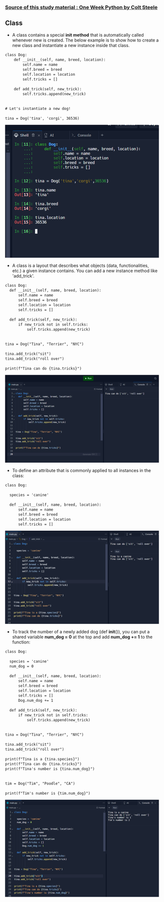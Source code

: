 ### [Source of this study material : One Week Python by Colt Steele](https://www.udemy.com/course/one-week-python/)


## Class

- A class contains a special **init method** that is automatically called whenever new <class name> is created. The below example is to show how to create a new class and instantiate a new instance inside that class.


```
class Dog:
    def __init__(self, name, breed, location):
        self.name = name
        self.breed = breed
        self.location = location
        self.tricks = []

    def add_trick(self, new_trick):
        self.tricks.append(new_trick) 


# Let's instantiate a new dog!

tina = Dog('tina', 'corgi', 36536)
```


![creating-new-class](/GCP_ML_pictures/Study-logs/Python/Fundamentals/class/creating-new-class.PNG "creating a new class")



- A class is a layout that describes what objects (data, functionalities, etc.) a given instance contains. You can add a new instance method like 'add_trick'.



```
class Dog:
  def __init__(self, name, breed, location):
      self.name = name
      self.breed = breed
      self.location = location
      self.tricks = []

  def add_trick(self, new_trick):
      if new_trick not in self.tricks:
          self.tricks.append(new_trick) 


tina = Dog("Tina", "Terrier", "NYC")

tina.add_trick("sit")
tina.add_trick("roll over")

print(f"Tina can do {tina.tricks}")
```


![practicing-instance-methods](/GCP_ML_pictures/Study-logs/Python/Fundamentals/class/practicing-instance-methods.PNG "Practicing instance methods")



- To define an attribute that is commonly applied to all instances in the class:


```
class Dog:

  species = 'canine'

  def __init__(self, name, breed, location):
      self.name = name
      self.breed = breed
      self.location = location
      self.tricks = []
```


![define-attribute](/GCP_ML_pictures/Study-logs/Python/Fundamentals/class/define-attribute.PNG "define attribute")


-  To track the number of a newly added dog (def __init__()), you can put a shared variable **num_dog = 0** at the top and add **num_dog += 1** to the function:


```
class Dog:

  species = 'canine'
  num_dog = 0
  
  def __init__(self, name, breed, location):
      self.name = name
      self.breed = breed
      self.location = location
      self.tricks = []
      Dog.num_dog += 1

  def add_trick(self, new_trick):
      if new_trick not in self.tricks:
          self.tricks.append(new_trick) 


tina = Dog("Tina", "Terrier", "NYC")

tina.add_trick("sit")
tina.add_trick("roll over")

print(f"Tina is a {tina.species}")
print(f"Tina can do {tina.tricks}")
print(f"Tina's number is {tina.num_dog}")


tim = Dog("Tim", "Poodle", "CA")

print(f"Tim's number is {tim.num_dog}")
```


![tracking-number](/GCP_ML_pictures/Study-logs/Python/Fundamentals/class/tracking-num.PNG "tracking number")


